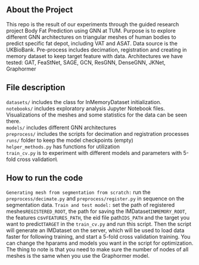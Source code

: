 ## About the Project
This repo is the result of our experiments through the guided research project Body Fat Prediction using GNN at TUM. Purpose is to explore different GNN architectures on triangular meshes of human bodies to predict specific fat depot, including VAT and ASAT. Data source is the UKBioBank. Pre-process includes decimation, registration and creating in memory dataset to keep target feature with data. Architectures we have tested: GAT, FeaStNet, SAGE, GCN, ResGNN, DenseGNN, JKNet, Graphormer

## File description
`datasets/` includes the class for InMemoryDataset initialization.\
`notebooks/` includes exploratory analysis Jupyter Notebook files. Visualizations of the meshes and some statistics for the data can be seen there.\
`models/` includes different GNN architectures\
`preprocess/` includes the scripts for decimation and registration processes\
`runs/` folder to keep the model checkpoints (empty)\
`helper_methods.py` has functions for utilization\
`train_cv.py` is to experiment with different models and parameters with 5-fold cross validation\

## How to run the code
`Generating mesh from segmentation from scratch:` run the `preprocess/decimate.py` and `preprocess/register.py` in sequence on the segmentation data.
`Train and test model:` set the path of registered meshes`REGISTERED_ROOT`, the path for saving the IMDataset`INMEMORY_ROOT`, the features csv`FEATURES_PATH`, the eid file path`IDS_PATH` and the target you want to predict`TARGET` in the `train_cv.py` and run this script. Then the script will generate an IMDataset on the server, which will be used to load data faster for following training, and start a 5-fold cross validation training. You can change the hparams and models you want in the script for optimization. The thing to note is that you need to make sure the number of nodes of all meshes is the same when you use the Graphormer model.







